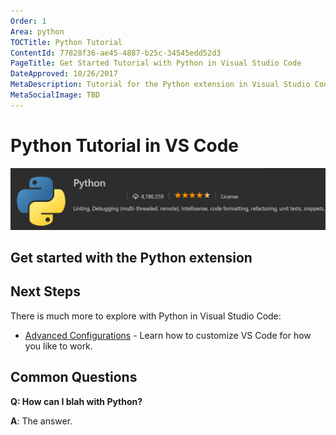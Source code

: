 ```yaml
---
Order: 1
Area: python
TOCTitle: Python Tutorial
ContentId: 77828f36-ae45-4887-b25c-34545edd52d3
PageTitle: Get Started Tutorial with Python in Visual Studio Code
DateApproved: 10/26/2017
MetaDescription: Tutorial for the Python extension in Visual Studio Code
MetaSocialImage: TBD
---
```

# Python Tutorial in VS Code

![Python hero](images/get-started/hero.png)

## Get started with the Python extension

## Next Steps

There is much more to explore with Python in Visual Studio Code:

* [Advanced Configurations](/docs/python/advanced-config.md) - Learn how to customize VS Code for how you like to work.

## Common Questions

**Q: How can I blah with Python?**

**A**: The answer.